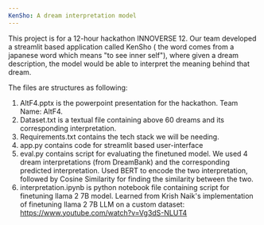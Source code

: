 ```yaml
---
KenSho: A dream interpretation model
---
```


This project is for a 12-hour hackathon INNOVERSE 12. Our team developed a streamlit based application called KenSho ( the word comes from a japanese word which means "to see inner self"), where given a dream description, the model would be able to interpret the meaning behind that dream. 

The files are structures as following: 
1. AltF4.pptx is the powerpoint presentation for the hackathon. Team Name: AltF4.
2. Dataset.txt is a textual file containing above 60 dreams and its corresponding interpretation.
3. Requirements.txt contains the tech stack we will be needing.
4. app.py contains code for streamlit based user-interface
5. eval.py contains script for evaluating the finetuned model. We used 4 dream interpretations (from DreamBank) and the corresponding predicted interpretation. Used BERT to encode the two interpretation, followed by Cosine Similarity for finding the similarity between the two.
6. interpretation.ipynb is python notebook file containing script for finetuning llama 2 7B model. Learned from Krish Naik's implementation of finetuning llama 2 7B LLM on a custom dataset: https://www.youtube.com/watch?v=Vg3dS-NLUT4


